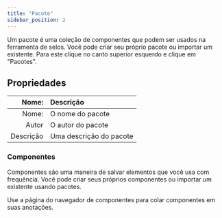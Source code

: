 ```yaml
---
title: "Pacote"
sidebar_position: 2
---
```


Um pacote é uma coleção de componentes que podem ser usados na ferramenta de selos. Você pode criar seu próprio pacote ou importar um existente. Para este clique no canto superior esquerdo e clique em "Pacotes".

## Propriedades

|     Nome: | Descrição               |
| ---------:|:----------------------- |
|     Nome: | O nome do pacote        |
|     Autor | O autor do pacote       |
| Descrição | Uma descrição do pacote |

### Componentes

Componentes são uma maneira de salvar elementos que você usa com frequência. Você pode criar seus próprios componentes ou importar um existente usando pacotes.

Use a página do navegador de componentes para colar componentes em suas anotações.
